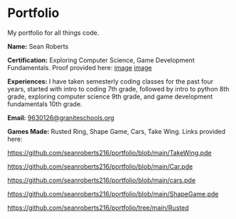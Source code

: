 # Portfolio

My portfolio for all things code.

**Name:** Sean Roberts

**Certification:** Exploring Computer Science, Game Development Fundamentals. Proof provided here: [image](https://github.com/seanroberts216/portfolio/blob/main/Sean%20T%20Roberts_Exploring%20Computer%20Science_12072023.pdf) [image](https://github.com/seanroberts216/portfolio/blob/main/Sean%20T%20Roberts_Game%20Development%20Fundamentals_12162024.pdf)

**Experiences:** I have taken semesterly coding classes for the past four years, started with intro to coding 7th grade, followed by intro to python 8th grade, exploring computer science 9th grade, and game development fundamentals 10th grade.

**Email:** 9630126@graniteschools.org

**Games Made:** Rusted Ring, Shape Game, Cars, Take Wing. Links provided here:

https://github.com/seanroberts216/portfolio/blob/main/TakeWing.pde

https://github.com/seanroberts216/portfolio/blob/main/Car.pde

https://github.com/seanroberts216/portfolio/blob/main/cars.pde

https://github.com/seanroberts216/portfolio/blob/main/ShapeGame.pde

https://github.com/seanroberts216/portfolio/tree/main/Rusted
